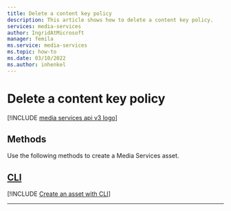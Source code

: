 ```yaml
---
title: Delete a content key policy
description: This article shows how to delete a content key policy.
services: media-services
author: IngridAtMicrosoft
manager: femila 
ms.service: media-services
ms.topic: how-to
ms.date: 03/10/2022
ms.author: inhenkel
---
```


# Delete a content key policy

[!INCLUDE [media services api v3 logo](./includes/v3-hr.md)]

## Methods

Use the following methods to create a Media Services asset.

## [CLI](#tab/cli/)

[!INCLUDE [Create an asset with CLI](includes/task-delete-content-key-policy-cli.md)]

---

